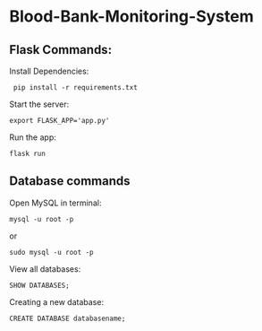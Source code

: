 # Blood-Bank-Monitoring-System
## Flask Commands:
Install Dependencies:
```
 pip install -r requirements.txt
```
Start the server:
```
export FLASK_APP='app.py'
```
Run the app:
```
flask run
```
## Database commands
Open MySQL in terminal:
```
mysql -u root -p
```
or 
```
sudo mysql -u root -p
```
View all databases:
```
SHOW DATABASES;
```
Creating a new database:
```
CREATE DATABASE databasename;
```

